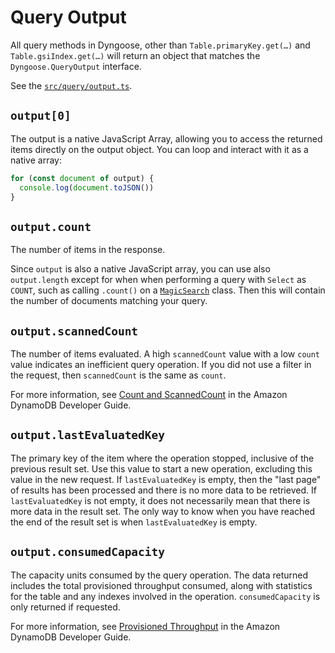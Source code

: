 # Query Output

All query methods in Dyngoose, other than `Table.primaryKey.get(…)` and `Table.gsiIndex.get(…)` will return an object that matches the `Dyngoose.QueryOutput` interface. 

See the [`src/query/output.ts`](https://github.com/benhutchins/dyngoose/blob/master/src/query/output.ts).

## `output[0]`

The output is a native JavaScript Array, allowing you to access the returned items directly on the output object. You can loop and interact with it as a native array:

```typescript
for (const document of output) {
  console.log(document.toJSON())
}
```

## `output.count`

The number of items in the response.

Since `output` is also a native JavaScript array, you can use also `output.length` except for when when performing a query with `Select` as `COUNT`, such as calling `.count()` on a [`MagicSearch`](MagicSearch.md) class. Then this will contain the number of documents matching your query.

## `output.scannedCount`

The number of items evaluated. A high `scannedCount` value with a low `count` value indicates an inefficient query operation. If you did not use a filter in the request, then `scannedCount` is the same as `count`.

For more information, see [Count and ScannedCount](https://docs.aws.amazon.com/amazondynamodb/latest/developerguide/Query.html#Query.Count) in the Amazon DynamoDB Developer Guide.

## `output.lastEvaluatedKey`

The primary key of the item where the operation stopped, inclusive of the previous result set. Use this value to start a new operation, excluding this value in the new request. If `lastEvaluatedKey` is empty, then the "last page" of results has been processed and there is no more data to be retrieved. If `lastEvaluatedKey` is not empty, it does not necessarily mean that there is more data in the result set. The only way to know when you have reached the end of the result set is when `lastEvaluatedKey` is empty.

## `output.consumedCapacity`

The capacity units consumed by the query operation. The data returned includes the total provisioned throughput consumed, along with statistics for the table and any indexes involved in the operation. `consumedCapacity` is only returned if requested.

For more information, see [Provisioned Throughput](https://docs.aws.amazon.com/amazondynamodb/latest/developerguide/EMRforDynamoDB.PerformanceTuning.Throughput.html) in the Amazon DynamoDB Developer Guide.
